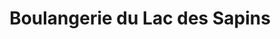---
title: "Boulangerie du Lac des Sapins"
url: /cublize/boulangerie-du-lac-des-sapins/
shop: boulangerie
---